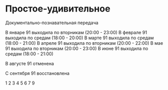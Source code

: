 # Простое-удивительное

Документально-познавательная передача

В январе 91 выходила по вторникам (20:00 - 23:00)
В феврале 91 выходила по средам (18:00 - 20:00)
В марте 91 выходила по средам (18:00 - 21:00)
В апреле 91 выходила по вторникам (20:00 - 22:00)
В мае 91 выходила по вторникам (20:00 - 23:00)
В июне 91 выходила по средам (18:00 - 21:00)

В августе 91 отменена

С сентября 91 восстановлена

1 2 3 4 5 6 7 9
